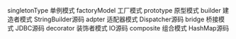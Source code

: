singletonType 单例模式
factoryModel  工厂模式
prototype     原型模式
builder       建造者模式  StringBuilder源码
adpter        适配器模式  Dispatcher源码
bridge        桥接模式    JDBC源码
decorator     装饰者模式  IO源码
composite     组合模式    HashMap源码